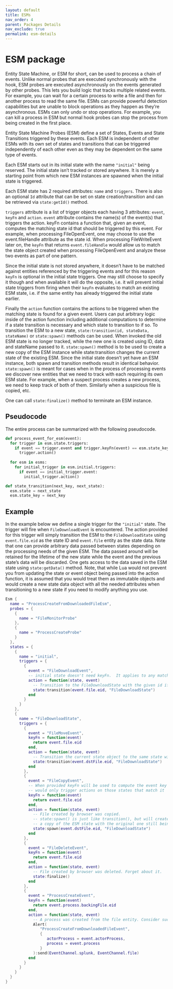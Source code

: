 ```yaml
---
layout: default
title: ESMs
nav_order: 4
parent: Packages Details
nav_exclude: true
permalink: esm-details
---
```


# ESM package

Entity State Machine, or ESM for short, can be used to process a chain of events. Unlike normal probes that are executed
synchronously with the hook, ESM probes are executed asynchronously on the events generated by other probes. This lets
you build logic that tracks multiple related events. For example, you can wait for a certain process to write a file and
then for another process to read the same file. ESMs can provide powerful detection capabilities but are unable to block
operations as they happen as they’re asynchronous. ESMs can only undo or stop operations. For example, you can kill a
process in ESM but normal hook probes can stop the process from being created in the first place.

Entity State Machine Probes (ESM) define a set of States, Events and State Transitions triggered by these events.  Each
ESM is independent of other ESMs with its own set of states and transitions that can be triggered independently of each
other even as they may be dependent on the same type of events.

Each ESM starts out in its initial state with the name `"initial"` being reserved.  The initial state isn’t tracked or
stored anywhere.  It is merely a starting point from which new ESM instances are spawned when the initial state
is triggered.

Each ESM state has 2 required attributes: `name` and `triggers`.  There is also an optional `Id` attribute that can be
set on state creation/transition and can be retrieved via `state:getId()` method. 

`triggers` attribute is a list of trigger objects each having 3 attributes: `event`, `keyFn` and `action`. `event`
attribute contains the name(s) of the event(s) that triggers the action.  keyFn contains a function that, given an event,
computes the matching state id that should be triggered by this event.  For example, when processing FileOpenEvent, one
may choose to use the event.fileHandle attribute as the state id.  When processing FileWriteEvent later on, the `keyFn`
that returns `event.fileHandle` would allow us to match the state object created when processing FileOpenEvent and
analyze these two events as part of one pattern. 

Since the initial state is not stored anywhere, it doesn’t have to be matched against entities referenced by the
triggering events and for this reason `keyFn` is optional in the initial state triggers. One may still choose to specify
it though and when available it will do the opposite, i.e. it will prevent initial state triggers from firing when their
`keyFn` evaluates to match an existing ESM state, i.e. if the same entity has already triggered the initial state earlier.

Finally the `action` function contains the actions to be triggered when the matching state is found for a given event.
Users can put arbitrary logic inside of the action function including additional computations to determine if a state
transition is necessary and which state to transition to if so.  To transition the ESM to a new state,
`state:transition(id, stateData, stateName)` or `state:spawn()` methods can be used.  When invoked the old ESM state is
no longer tracked, while the new one is created using ID, data and stateName passed to it. `state:spawn()` method is to
be used to create a new copy of the ESM instance while state:transition changes the current state of the existing ESM.
Since the initial state doesn’t yet have an ESM instance, both spawn and transition methods result in identical
behavior. `state:spawn()` is meant for cases when in the process of processing events we discover new entities that we
need to track with each requiring its own ESM state.  For example, when a suspect process creates a new process, we need
to keep track of both of them. Similarly when a suspicious file is copied, etc.

One can call `state:finalize()` method to terminate an ESM instance.

## Pseudocode

The entire process can be summarized with the following pseudocode.

```python
def process_event_for_esm(event):
  for trigger in esm.state.triggers:
    if event == trigger.event and trigger.keyFn(event) == esm.state_key:
      trigger.action()
      
  for esm in esms:
    for initial_trigger in esm.initial.triggers:
      if event == initial_trigger.event:
        initial_trigger.action()

def state_transition(next_key, next_state):
  esm.state = next_state
  esm.state_key = next_key
```

## Example

In the example below we define a single trigger for the `"initial"` state.  The trigger will fire when
`FileDownloadEvent` is encountered.  The action provided for this trigger will simply transition the ESM to the
`FileDownloadState` using `event.file.eid` as the state ID and `event.file` entity as the state data.  Note that one can
provide arbitrary data passed between states depending on the processing needs of the given ESM.  The data passed around
will be retained for the lifetime of the new state while the event and the previous state’s data will be discarded.  One
gets access to the data saved in the ESM state using `state:getData()` method. Note, that while Lua would not prevent
you from updating the state or event object being passed into the action function, it is assumed that you would treat
them as immutable objects and would create a new state data object with all the needed attributes when transitioning to
a new state if you need to modify anything you use.

```lua
Esm {
  name = "ProcessCreateFromDownloadedFileEsm",
  probes = {
    {
      name = "FileMonitorProbe"
    },
    {
      name = "ProcessCreateProbe"
    }
  },
  states = {
    {
      name = "initial",
      triggers = {
        {
          event = "FileDownloadEvent",
          -- initial state doesn't need keyFn.  It applies to any matching event regardless of its key value
          action = function(state, event)
            -- Transition to the FileDownloadState with the given id iff it doesn't yet exist
            state:transition(event.file.eid, "FileDownloadState")
          end
        }
      }
    },
    {
      name = "FileDownloadState",
      triggers = {
        {
          event = "FileMoveEvent",
          keyFn = function(event)
            return event.file.eid
          end,
          action = function(state, event)
            -- Transition the current state object to the same state with new ID and data
            state:transition(event.dstFile.eid, "FileDownloadState")
          end
        },
        {
          event = "FileCopyEvent",
          -- When provided keyFn will be used to compute the event key and 
          -- would only trigger actions on those states that match it
          keyFn = function(event)
            return event.file.eid
          end,
          action = function(state, event)
            -- File created by browser was copied. 
            -- state:spawn() is just like transition(), but will create
            -- a copy of the ESM state with the original one still being available.
            state:spawn(event.dstFile.eid, "FileDownloadState")
          end
        },
        {
          event = "FileDeleteEvent",
          keyFn = function(event)
            return event.file.eid
          end,
          action = function(state, event)
            -- File created by browser was deleted. Forget about it.
            state:finalize()
          end
        },
        {
          event = "ProcessCreateEvent",
          keyFn = function(event)
            return event.process.backingFile.eid
          end,
          action = function(state, event)
            -- A process was created from the file entity. Consider such processes to be potentially suspicious.
            Alert(
               "ProcessCreateFromDownloadedFileEvent",
               {
                  actorProcess = event.actorProcess,
                  process = event.process
               }
            ):send(EventChannel.splunk, EventChannel.file)
          end
        }
      }
    }
  }
}
```